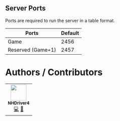 ## Server Ports

Ports are required to run the server in a table format.

| Ports             | Default |
| ----------------- | ------- |
| Game              | 2456   |
| Reserved (Game+1) | 2457   |

# Authors / Contributors
<!-- prettier-ignore-start -->
<!-- markdownlint-disable -->
<table>
    <tr>
        <td align="center">
            <a href="https://github.com/NHDriver4">
                <img src="https://avatars.githubusercontent.com/u/49725" width="50px;" alt=""/><br /><sub><b>NHDriver4</b></sub>
            </a>
            <br />
            <a href="https://github.com/That411Guy/Ptero-Eggs/commits?author=NHDriver4" title="Codes">💻</a>
            <a href="https://github.com/That411Guy/Ptero-Eggs/commits?author=NHDriver4" title="Maintains">🔨</a>
        </td>         
    </tr>
</table>
<!-- markdownlint-enable -->
<!-- prettier-ignore-end -->